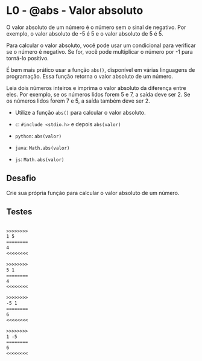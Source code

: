 # L0 - @abs - Valor absoluto

O valor absoluto de um número é o número sem o sinal de negativo. Por exemplo, o valor absoluto de -5 é 5 e o valor absoluto de 5 é 5.

Para calcular o valor absoluto, você pode usar um condicional para verificar se o número é negativo. Se for, você pode multiplicar o número por -1 para torná-lo positivo.

É bem mais prático usar a função `abs()`, disponível em várias linguagens de programação. Essa função retorna o valor absoluto de um número.

Leia dois números inteiros e imprima o valor absoluto da diferença entre eles. Por exemplo, se os números lidos forem 5 e 7, a saída deve ser 2. Se os números lidos forem 7 e 5, a saída também deve ser 2.

- Utilize a função `abs()` para calcular o valor absoluto.

- `c`: `#include <stdio.h>` e depois `abs(valor)`
- `python`: `abs(valor)`
- `java`: `Math.abs(valor)`
- `js`: `Math.abs(valor)`

## Desafio

Crie sua própria função para calcular o valor absoluto de um número.

## Testes

```txt

>>>>>>>>
1 5
========
4
<<<<<<<<

>>>>>>>>
5 1
========
4
<<<<<<<<

>>>>>>>>
-5 1
========
6
<<<<<<<<

>>>>>>>>
1 -5
========
6
<<<<<<<<

```
